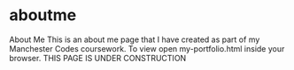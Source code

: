 # aboutme
About Me
This is an about me page that I have created as part of my Manchester Codes coursework. To view open my-portfolio.html inside your browser. 
THIS PAGE IS UNDER CONSTRUCTION